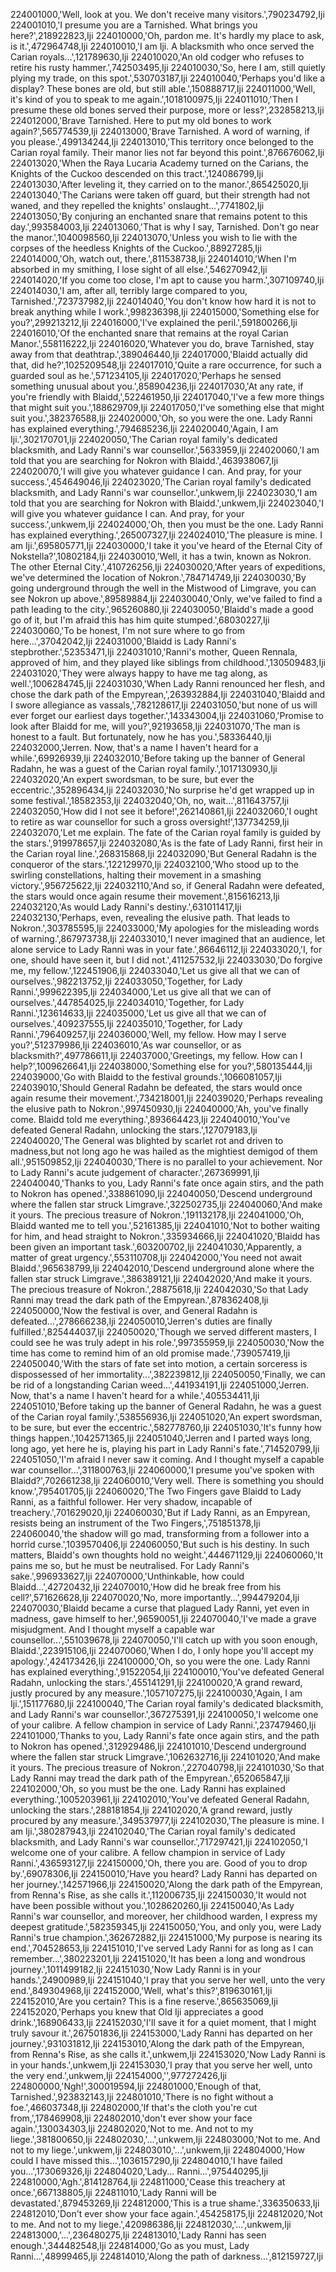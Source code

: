 224001000,'Well, look at you. We don't receive many visitors.',790234792,Iji
224001010,'I presume you are a Tarnished. What brings you here?',218922823,Iji
224010000,'Oh, pardon me. It's hardly my place to ask, is it.',472964748,Iji
224010010,'I am Iji. A blacksmith who once served the Carian royals…',121789630,Iji
224010020,'An old codger who refuses to retire his rusty hammer.',742503495,Iji
224010030,'So, here I am, still quietly plying my trade, on this spot.',530703187,Iji
224010040,'Perhaps you'd like a display? These bones are old, but still able.',150888717,Iji
224011000,'Well, it's kind of you to speak to me again.',1018100975,Iji
224011010,'Then I presume these old bones served their purpose, more or less?',232858213,Iji
224012000,'Brave Tarnished. Here to put my old bones to work again?',565774539,Iji
224013000,'Brave Tarnished. A word of warning, if you please.',499134244,Iji
224013010,'This territory once belonged to the Carian royal family. Their manor lies not far beyond this point.',876676062,Iji
224013020,'When the Raya Lucaria Academy turned on the Carians, the Knights of the Cuckoo descended on this tract.',124086799,Iji
224013030,'After leveling it, they carried on to the manor.',865425020,Iji
224013040,'The Carians were taken off guard, but their strength had not waned, and they repelled the knights' onslaught...',7741802,Iji
224013050,'By conjuring an enchanted snare that remains potent to this day.',993584003,Iji
224013060,'That is why I say, Tarnished. Don't go near the manor.',1040098560,Iji
224013070,'Unless you wish to lie with the corpses of the heedless Knights of the Cuckoo.',88927285,Iji
224014000,'Oh, watch out, there.',811538738,Iji
224014010,'When I'm absorbed in my smithing, I lose sight of all else.',546270942,Iji
224014020,'If you come too close, I'm apt to cause you harm.',307109740,Iji
224014030,'I am, after all, terribly large compared to you, Tarnished.',723737982,Iji
224014040,'You don't know how hard it is not to break anything while I work.',998236398,Iji
224015000,'Something else for you?',299213212,Iji
224016000,'I've explained the peril.',591800266,Iji
224016010,'Of the enchanted snare that remains at the royal Carian Manor.',558116222,Iji
224016020,'Whatever you do, brave Tarnished, stay away from that deathtrap.',389046440,Iji
224017000,'Blaidd actually did that, did he?',1025209548,Iji
224017010,'Quite a rare occurrence, for such a guarded soul as he.',571234105,Iji
224017020,'Perhaps he sensed something unusual about you.',858904236,Iji
224017030,'At any rate, if you're friendly with Blaidd,',522461950,Iji
224017040,'I've a few more things that might suit you.',188629709,Iji
224017050,'I've something else that might suit you.',382376588,Iji
224020000,'Oh, so you were the one. Lady Ranni has explained everything.',794685236,Iji
224020040,'Again, I am Iji.',302170701,Iji
224020050,'The Carian royal family's dedicated blacksmith, and Lady Ranni's war counsellor.',5633959,Iji
224020060,'I am told that you are searching for Nokron with Blaidd.',463938067,Iji
224020070,'I will give you whatever guidance I can. And pray, for your success.',454649046,Iji
224023020,'The Carian royal family's dedicated blacksmith, and Lady Ranni's war counsellor.',unkwem,Iji
224023030,'I am told that you are searching for Nokron with Blaidd.',unkwem,Iji
224023040,'I will give you whatever guidance I can. And pray, for your success.',unkwem,Iji
224024000,'Oh, then you must be the one. Lady Ranni has explained everything.',265007327,Iji
224024010,'The pleasure is mine. I am Iji.',695805771,Iji
224030000,'I take it you've heard of the Eternal City of Nokstella?',10802184,Iji
224030010,'Well, it has a twin, known as Nokron. The other Eternal City.',410726256,Iji
224030020,'After years of expeditions, we've determined the location of Nokron.',784714749,Iji
224030030,'By going underground through the well in the Mistwood of Limgrave, you can see Nokron up above.',89589884,Iji
224030040,'Only, we've failed to find a path leading to the city.',965260880,Iji
224030050,'Blaidd's made a good go of it, but I'm afraid this has him quite stumped.',68030227,Iji
224030060,'To be honest, I'm not sure where to go from here...',37042042,Iji
224031000,'Blaidd is Lady Ranni's stepbrother.',52353471,Iji
224031010,'Ranni's mother, Queen Rennala, approved of him, and they played like siblings from childhood.',130509483,Iji
224031020,'They were always happy to have me tag along, as well.',1006284745,Iji
224031030,'When Lady Ranni renounced her flesh, and chose the dark path of the Empyrean,',263932884,Iji
224031040,'Blaidd and I swore allegiance as vassals,',782128617,Iji
224031050,'but none of us will ever forget our earliest days together.',143343004,Iji
224031060,'Promise to look after Blaidd for me, will you?',92193658,Iji
224031070,'The man is honest to a fault. But fortunately, now he has you.',58336440,Iji
224032000,'Jerren. Now, that's a name I haven't heard for a while.',69926939,Iji
224032010,'Before taking up the banner of General Radahn, he was a guest of the Carian royal family.',1017130930,Iji
224032020,'An expert swordsman, to be sure, but ever the eccentric.',352896434,Iji
224032030,'No surprise he'd get wrapped up in some festival.',18582353,Iji
224032040,'Oh, no, wait...',811643757,Iji
224032050,'How did I not see it before!',262140861,Iji
224032060,'I ought to retire as war counsellor for such a gross oversight!',137734259,Iji
224032070,'Let me explain. The fate of the Carian royal family is guided by the stars.',919978657,Iji
224032080,'As is the fate of Lady Ranni, first heir in the Carian royal line.',268315868,Iji
224032090,'But General Radahn is the conqueror of the stars.',122129970,Iji
224032100,'Who stood up to the swirling constellations, halting their movement in a smashing victory.',956725622,Iji
224032110,'And so, if General Radahn were defeated, the stars would once again resume their movement.',815616213,Iji
224032120,'As would Lady Ranni's destiny.',631011417,Iji
224032130,'Perhaps, even, revealing the elusive path. That leads to Nokron.',303785595,Iji
224033000,'My apologies for the misleading words of warning.',867973738,Iji
224033010,'I never imagined that an audience, let alone service to Lady Ranni was in your fate.',86646112,Iji
224033020,'I, for one, should have seen it, but I did not.',411257532,Iji
224033030,'Do forgive me, my fellow.',122451906,Iji
224033040,'Let us give all that we can of ourselves.',982213752,Iji
224033050,'Together, for Lady Ranni.',999622395,Iji
224034000,'Let us give all that we can of ourselves.',447854025,Iji
224034010,'Together, for Lady Ranni.',123614633,Iji
224035000,'Let us give all that we can of ourselves.',409237555,Iji
224035010,'Together, for Lady Ranni.',796409257,Iji
224036000,'Well, my fellow. How may I serve you?',512379986,Iji
224036010,'As war counsellor, or as blacksmith?',497786611,Iji
224037000,'Greetings, my fellow. How can I help?',1009626641,Iji
224038000,'Something else for you?',580135444,Iji
224039000,'Go with Blaidd to the festival grounds.',1066081057,Iji
224039010,'Should General Radahn be defeated, the stars would once again resume their movement.',734218001,Iji
224039020,'Perhaps revealing the elusive path to Nokron.',997450930,Iji
224040000,'Ah, you've finally come. Blaidd told me everything.',893664423,Iji
224040010,'You've defeated General Radahn, unlocking the stars.',127079183,Iji
224040020,'The General was blighted by scarlet rot and driven to madness,but not long ago he was hailed as the mightiest demigod of them all.',951509852,Iji
224040030,'There is no parallel to your achievement. Nor to Lady Ranni's acute judgement of character.',267369991,Iji
224040040,'Thanks to you, Lady Ranni's fate once again stirs, and the path to Nokron has opened.',338861090,Iji
224040050,'Descend underground where the fallen star struck Limgrave.',322502735,Iji
224040060,'And make it yours. The precious treasure of Nokron.',191132178,Iji
224041000,'Oh, Blaidd wanted me to tell you.',52161385,Iji
224041010,'Not to bother waiting for him, and head straight to Nokron.',335934666,Iji
224041020,'Blaidd has been given an important task.',603200702,Iji
224041030,'Apparently, a matter of great urgency.',553110708,Iji
224042000,'You need not await Blaidd.',965638799,Iji
224042010,'Descend underground alone where the fallen star struck Limgrave.',386389121,Iji
224042020,'And make it yours. The precious treasure of Nokron.',28875618,Iji
224042030,'So that Lady Ranni may tread the dark path of the Empyrean.',878362408,Iji
224050000,'Now the festival is over, and General Radahn is defeated...',278666238,Iji
224050010,'Jerren's duties are finally fulfilled.',825444037,Iji
224050020,'Though we served different masters, I could see he was truly adept in his role.',997355959,Iji
224050030,'Now the time has come to remind him of an old promise made.',739057419,Iji
224050040,'With the stars of fate set into motion, a certain sorceress is dispossessed of her immortality...',382239812,Iji
224050050,'Finally, we can be rid of a longstanding Carian weed...',441934191,Iji
224051000,'Jerren. Now, that's a name I haven't heard for a while.',405534411,Iji
224051010,'Before taking up the banner of General Radahn, he was a guest of the Carian royal family.',538556936,Iji
224051020,'An expert swordsman, to be sure, but ever the eccentric.',582778760,Iji
224051030,'It's funny how things happen.',1042571365,Iji
224051040,'Jerren and I parted ways long, long ago, yet here he is, playing his part in Lady Ranni's fate.',714520799,Iji
224051050,'I'm afraid I never saw it coming. And I thought myself a capable war counsellor...',311800763,Iji
224060000,'I presume you've spoken with Blaidd?',702661238,Iji
224060010,'Very well. There is something you should know.',795401705,Iji
224060020,'The Two Fingers gave Blaidd to Lady Ranni, as a faithful follower. Her very shadow, incapable of treachery.',701629020,Iji
224060030,'But if Lady Ranni, as an Empyrean, resists being an instrument of the Two Fingers,',751851378,Iji
224060040,'the shadow will go mad, transforming from a follower into a horrid curse.',1039570406,Iji
224060050,'But such is his destiny. In such matters, Blaidd's own thoughts hold no weight.',444671129,Iji
224060060,'It pains me so, but he must be neutralised. For Lady Ranni's sake.',996933627,Iji
224070000,'Unthinkable, how could Blaidd...',42720432,Iji
224070010,'How did he break free from his cell?',571626628,Iji
224070020,'No, more importantly...',994479204,Iji
224070030,'Blaidd became a curse that plagued Lady Ranni, yet even in madness, gave himself to her.',96590051,Iji
224070040,'I've made a grave misjudgment. And I thought myself a capable war counsellor...',551039678,Iji
224070050,'I'll catch up with you soon enough, Blaidd.',223915106,Iji
224070060,'When I do, I only hope you'll accept my apology.',424173426,Iji
224100000,'Oh, so you were the one. Lady Ranni has explained everything.',91522054,Iji
224100010,'You've defeated General Radahn, unlocking the stars.',455141291,Iji
224100020,'A grand reward, justly procured by any measure.',1057107275,Iji
224100030,'Again, I am Iji.',151177680,Iji
224100040,'The Carian royal family's dedicated blacksmith, and Lady Ranni's war counsellor.',367275391,Iji
224100050,'I welcome one of your calibre. A fellow champion in service of Lady Ranni.',237479460,Iji
224101000,'Thanks to you, Lady Ranni's fate once again stirs, and the path to Nokron has opened.',312929486,Iji
224101010,'Descend underground where the fallen star struck Limgrave.',1062632716,Iji
224101020,'And make it yours. The precious treasure of Nokron.',227040798,Iji
224101030,'So that Lady Ranni may tread the dark path of the Empyrean.',652065847,Iji
224102000,'Oh, so you must be the one. Lady Ranni has explained everything.',1005203961,Iji
224102010,'You've defeated General Radahn, unlocking the stars.',288181854,Iji
224102020,'A grand reward, justly procured by any measure.',349537977,Iji
224102030,'The pleasure is mine. I am Iji.',380287943,Iji
224102040,'The Carian royal family's dedicated blacksmith, and Lady Ranni's war counsellor.',717297421,Iji
224102050,'I welcome one of your calibre. A fellow champion in service of Lady Ranni.',436593127,Iji
224150000,'Oh, there you are. Good of you to drop by.',69078306,Iji
224150010,'Have you heard? Lady Ranni has departed on her journey.',142571966,Iji
224150020,'Along the dark path of the Empyrean, from Renna's Rise, as she calls it.',112006735,Iji
224150030,'It would not have been possible without you.',1028620260,Iji
224150040,'As Lady Ranni's war counsellor, and moreover, her childhood warden, I express my deepest gratitude.',582359345,Iji
224150050,'You, and only you, were Lady Ranni's true champion.',362672882,Iji
224151000,'My purpose is nearing its end.',704528653,Iji
224151010,'I've served Lady Ranni for as long as I can remember...',380223201,Iji
224151020,'It has been a long and wondrous journey.',1011499182,Iji
224151030,'Now Lady Ranni is in your hands.',24900989,Iji
224151040,'I pray that you serve her well, unto the very end.',849304968,Iji
224152000,'Well, what's this?',819630161,Iji
224152010,'Are you certain? This is a fine reserve.',865635069,Iji
224152020,'Perhaps you knew that Old Iji appreciates a good drink.',168906433,Iji
224152030,'I'll save it for a quiet moment, that I might truly savour it.',267501836,Iji
224153000,'Lady Ranni has departed on her journey.',931031812,Iji
224153010,'Along the dark path of the Empyrean, from Renna's Rise, as she calls it.',unkwem,Iji
224153020,'Now Lady Ranni is in your hands.',unkwem,Iji
224153030,'I pray that you serve her well, unto the very end.',unkwem,Iji
224154000,'<sleeping>',977272426,Iji
224800000,'Ngh!',300019594,Iji
224801000,'Enough of that, Tarnished.',923832143,Iji
224801010,'There is no fight without a foe.',466037348,Iji
224802000,'If that's the cloth you're cut from,',178469908,Iji
224802010,'don't ever show your face again.',130034303,Iji
224802020,'Not to me. And not to my liege.',381800650,Iji
224802030,'...',unkwem,Iji
224803000,'Not to me. And not to my liege.',unkwem,Iji
224803010,'...',unkwem,Iji
224804000,'How could I have missed this...',1036157290,Iji
224804010,'I have failed you...',173069326,Iji
224804020,'Lady... Ranni...',975440295,Iji
224810000,'Agh.',814128764,Iji
224811000,'Cease this treachery at once.',667138805,Iji
224811010,'Lady Ranni will be devastated.',879453269,Iji
224812000,'This is a true shame.',336350633,Iji
224812010,'Don't ever show your face again.',454258175,Iji
224812020,'Not to me. And not to my liege.',420986386,Iji
224812030,'...',unkwem,Iji
224813000,'...',236480275,Iji
224813010,'Lady Ranni has seen enough.',344482548,Iji
224814000,'Go as you must, Lady Ranni...',48999465,Iji
224814010,'Along the path of darkness...',812159727,Iji